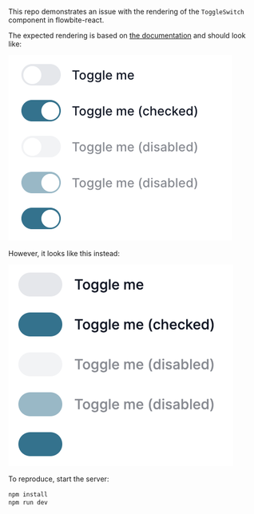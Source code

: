 This repo demonstrates an issue with the rendering of the `ToggleSwitch` component in flowbite-react.

The expected rendering is based on [the documentation](https://flowbite-react.com/docs/components/forms#toggle-switch) and should look like:

![expected](images/toggle-switch-expected.png)

However, it looks like this instead:

![expected](images/toggle-switch-actual.png)

To reproduce, start the server:
```
npm install
npm run dev
```